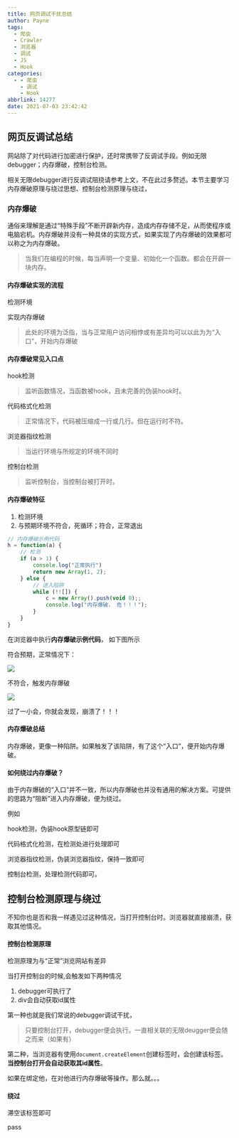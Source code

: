 ```yaml
---
title: 网页调试干扰总结
author: Payne
tags:
  - 爬虫
  - Crawler
  - 浏览器
  - 调试
  - JS
  - Hook
categories:
  - - 爬虫
    - 调试
    - Hook
abbrlink: 14277
date: 2021-07-03 23:42:42
---
```



## 网页反调试总结

网站除了对代码进行加密进行保护，还时常携带了反调试手段。例如无限debugger；内存爆破，控制台检测。

相关无限debugger进行反调试阻挠请参考上文，不在此过多赘述。本节主要学习内存爆破原理与绕过思想、控制台检测原理与绕过，

<!--more-->

### 内存爆破

通俗来理解是通过“特殊手段”不断开辟新内存，造成内存存储不足，从而使程序或电脑宕机。内存爆破并没有一种具体的实现方式，如果实现了内存爆破的效果都可以称之为内存爆破。

> 当我们在编程的时候，每当声明一个变量、初始化一个函数。都会在开辟一块内存。

#### 内存爆破实现的流程

检测环境

实现内存爆破

> 此处的环境为泛指，当与正常用户访问相悖或有差异均可以以此为为“入口”，开始内存爆破

#### 内存爆破常见入口点

hook检测

> 监听函数情况，当函数被hook，且未完善的伪装hook时。

代码格式化检测

> 正常情况下，代码被压缩成一行或几行。但在运行时不符。

浏览器指纹检测

> 当运行环境与所规定的环境不同时

控制台检测

> 监听控制台，当控制台被打开时。

#### 内存爆破特征

1. 检测环境
2. 与预期环境不符合，死循环；符合，正常退出

```js
// 内存爆破示例代码
h = function(a) {
    // 检测
    if (a > 1) {
        console.log("正常执行")
        return new Array(1, 2);
    } else {
      	// 进入陷阱
        while (!![]) {
            c = new Array().push(void 0);;
            console.log("内存爆破， 危！！！");
        }
    }
}
```

在浏览器中执行**内存爆破示例代码**， 如下图所示

符合预期，正常情况下：

![](https://tva1.sinaimg.cn/large/008i3skNgy1gs44y083cmj310o0pm75b.jpg)

不符合，触发内存爆破

![](https://tva1.sinaimg.cn/large/008i3skNgy1gs450veqckj31lk0u0n1b.jpg)

过了一小会，你就会发现，崩溃了！！！

#### 内存爆破总结

内存爆破，更像一种陷阱。如果触发了该陷阱，有了这个“入口”，便开始内存爆破。

#### 如何绕过内存爆破？

由于内存爆破的“入口”并不一致，所以内存爆破也并没有通用的解决方案。可提供的思路为“阻断”进入内存爆破，便为绕过。

例如

hook检测，伪装hook原型链即可

代码格式化检测，在检测处进行处理即可

浏览器指纹检测，伪装浏览器指纹，保持一致即可

控制台检测，处理检测代码即可。

## 控制台检测原理与绕过

不知你也是否和我一样遇见过这种情况，当打开控制台时。浏览器就直接崩溃，获取其他情况。

#### 控制台检测原理

检测原理为与“正常”浏览网站有差异

当打开控制台的时候,会触发如下两种情况

1. debugger可执行了
2. div会自动获取id属性

第一种也就是我们常说的debugger调试干扰，

> 只要控制台打开，debugger便会执行。一直相关联的无限deugger便会随之而来（如果有）

第二种，当浏览器有使用`document.createElement`创建标签时，会创建该标签。**当控制台打开会自动获取其id属性**。

如果在绑定他，在对他进行内存爆破等操作。那么就。。。

#### 绕过

滞空该标签即可



pass
